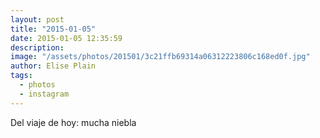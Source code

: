 ```yaml
---
layout: post
title: "2015-01-05"
date: 2015-01-05 12:35:59
description: 
image: "/assets/photos/201501/3c21ffb69314a06312223806c168ed0f.jpg"
author: Elise Plain
tags: 
  - photos
  - instagram
---
```


Del viaje de hoy: mucha niebla
<p></p>
